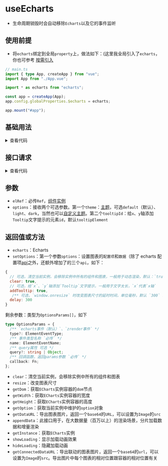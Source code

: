 <script setup>
import echarts from './echarts.vue'
import request from './request.vue'
</script>

# useEcharts

<ClientOnly>
  <description description="渲染Echarts" :tagNameList="['Vue3']"  /> 
</ClientOnly>

- 生命周期销毁时会自动移除`Echarts`以及它的事件监听

## 使用前提

- 将`echarts`绑定到全局`property`上，做法如下：(这里我全局引入了`echarts`，你也可参考 [按需引入](https://echarts.apache.org/handbook/zh/basics/import#%E5%9C%A8-typescript-%E4%B8%AD%E6%8C%89%E9%9C%80%E5%BC%95%E5%85%A5)

```ts
// main.ts
import { type App, createApp } from "vue";
import App from "./App.vue";

import * as echarts from "echarts";

const app = createApp(App);
app.config.globalProperties.$echarts = echarts;

app.mount("#app");
```

## 基础用法

<ClientOnly>
  <echarts />
</ClientOnly>
<details>

<summary>查看代码</summary>

<<< @/hooks/useEcharts/echarts.vue

</details>

## 接口请求

<ClientOnly>
  <request />
</ClientOnly>
<details>

<summary>查看代码</summary>

<<< @/hooks/useEcharts/request.vue

</details>

## 参数

- `elRef`：必传`Ref`，[组件实例](https://vuejs.org/guide/essentials/template-refs.html#ref-on-component)
- `options`：接收两个可选参数。第一个`theme`：[主题](https://echarts.apache.org/handbook/zh/concepts/style#%E9%A2%9C%E8%89%B2%E4%B8%BB%E9%A2%98%EF%BC%88theme%EF%BC%89)，可选`default`（默认）、`light`、`dark`，当然也可以[自定义主题](https://echarts.apache.org/zh/theme-builder.html)。第二个`tooltipId`：给`x`、`y`轴添加`Tooltip`文字提示的元素`id`，默认`tooltipElement`

## 返回值或方法

- `echarts`：Echarts
- `setOptions`：第一个参数`options`：设置图表的`配置项`和`数据`（除了 echarts 配置项[api](https://echarts.apache.org/zh/option.html#title)之外，还额外增加了的三个`api`，如下：

```js
{
  // 可选，清空当前实例，会移除实例中所有的组件和图表，一般用于动态渲染，默认：`true`
  clear: true,
  // 可选，给`x`、`y`轴添加`Tooltip`文字提示，一般用于文字太长，`x`代表`x轴`   `y`代表`y轴`   `true`(默认)代表`x、y轴`（该属性生效的前提是将 `xAxis` 或者 `yAxis` 添加`triggerEvent: true`属性，用到哪个添加哪个）
  addTooltip: true,
   /** 可选，`window.onresize` 时改变图表尺寸的延时时间，单位毫秒，默认 `300` 毫秒。当您的 `echarts` 在拖拉窗口时不会自适应（一般不会出现这种情况），可以调整 `delay` 数值到自适应为止 */
  delay: 300
}
```

剩余参数：类型为`OptionsParams[]`，如下

```ts
type OptionsParams = {
  /** `echarts事件（默认）`、`zrender事件` */
  type?: ElementEventType;
  /** 事件类型名称 `必传` */
  name: ElementEventName;
  /** query属性 可选 */
  query?: string | Object;
  /** 回调函数，返回params参数 `必传` */
  callback: Fn;
};
```

- `clear`：清空当前实例，会移除实例中所有的组件和图表
- `resize`：改变图表尺寸
- `getDom`：获取`ECharts`实例容器的`dom`节点
- `getWidth`：获取`ECharts`实例容器的宽度
- `getHeight`：获取`ECharts`实例容器的高度
- `getOption`：获取当前实例中维护的`option`对象
- `getDataURL`：导出图表图片，返回一个`base64`的`URL`，可以设置为`Image`的`src`
- `appendData`：此接口用于，在大数据量（百万以上）的渲染场景，分片加载数据和增量渲染
- `getInstance`：获取`ECharts`实例
- `showLoading`：显示加载动画效果
- `hideLoading`：隐藏加载动画
- `getConnectedDataURL`：导出联动的图表图片，返回一个`base64`的`url`，可以设置为`Image`的`src`。导出图片中每个图表的相对位置跟容器的相对位置有关
